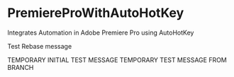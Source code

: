 # PremiereProWithAutoHotKey
Integrates Automation in Adobe Premiere Pro using AutoHotKey

Test Rebase message

TEMPORARY INITIAL TEST MESSAGE
TEMPORARY TEST MESSAGE FROM BRANCH
